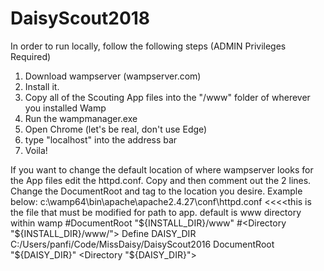 # DaisyScout2018

In order to run locally, follow the following steps (ADMIN Privileges Required)
1. Download wampserver (wampserver.com)
2. Install it.
3. Copy all of the Scouting App files into the "/www" folder of wherever you installed Wamp
4. Run the wampmanager.exe
5. Open Chrome (let's be real, don't use Edge)
6. type "localhost" into the address bar
7. Voila!

If you want to change the default location of where wampserver looks for the App files edit the httpd.conf.
Copy and then comment out the 2 lines. Change the DocumentRoot and <Directory> tag to the location you desire. Example below:
c:\wamp64\bin\apache\apache2.4.27\conf\httpd.conf <<<<this is the file that must be modified for path to app.  default is www directory within wamp
#DocumentRoot "${INSTALL_DIR}/www"
#<Directory "${INSTALL_DIR}/www/">
Define DAISY_DIR C:/Users/panfi/Code/MissDaisy/DaisyScout2016
DocumentRoot "${DAISY_DIR}"
<Directory "${DAISY_DIR}">
